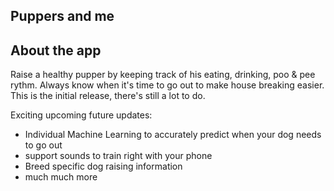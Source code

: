 ## Puppers and me

## About the app

Raise a healthy pupper by keeping track of his eating, drinking, poo & pee rythm. Always know when it's time to go out to make house breaking easier.
This is the initial release, there's still a lot to do. 

Exciting upcoming future updates:

* Individual Machine Learning to accurately predict when your dog needs to go out
* support sounds to train right with your phone
* Breed specific dog raising information
* much much more
